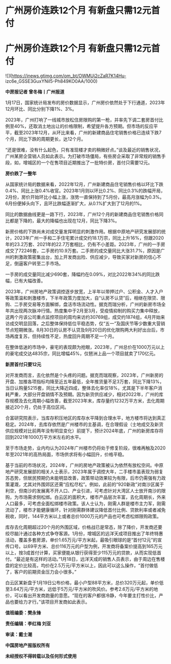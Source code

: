 # 广州房价连跌12个月 有新盘只需12元首付

# 广州房价连跌12个月 有新盘只需12元首付

![](https://inews.gtimg.com/om_bt/OWMUj2cZaR7K14Hu-
izc6e_GSSE3GuxYNiI5-Ph849KO0AA/1000)

**中房报记者 曾冬梅丨广州报道**

1月17日，国家统计局发布的房价数据显示，广州房价依然处于下行通道，2023年12月环比、同比分别下降1%、3%。

2023年，广州打响了一线城市放松住房限购的第一枪，并率先下调二套房首付比例至40%，还取消土地出让的价格限制，希望提升各方预期。但市场的反应平平，截至2023年12月，从环比来看，广州的新建商品住宅销售价格已连续下跌7个月，同比下跌的周期更长，达12个月。

“还是很难，没有什么起色，只有准现楼才卖的稍微好点。”谈及最近的销售状况，广州某房企营销人员如此表示。为打破市场僵局，有些房企采取了非常规的销售手段，如，增城区的一个在售项目近期推出了一批特价房，首付只需要12元。

**房价跌了一整年**

从国家统计局的数据来看，2022年12月，广州新建商品住宅销售价格以环比下跌0.4%、同比上涨0.4%收官。2023年1月则以环比0.2%、同比0.3%的跌幅开局，2月份，房价开始环比小幅上涨，涨势一直保持到了5月份，最高月涨幅为0.3%。6月份便掉头向下，且环比跌幅逐渐扩大，从0.1%扩大到了12月的1%。

同比的数据曲线更是一路下行，2023年，广州12个月的新建商品住宅销售价格同比都是下降的，最大的降幅也出现在12月，同比下降3%。

新房价格的下跌尚未对成交量发挥明显的刺激作用。根据中原地产研究发展部的统计，2023年广州一手和二手住宅累计成交约18.1万宗，同比上升16%，但跟2020年的23.2万套、2021年的22.7万套相比，仍有不小差距。2023年，广州的一手房成交了72246套，二手房约10.9万套。二手房的成交量同比大涨31.7%，原因是广州的刺激政策密集出台，加上开发商出险、供应减少，导致买家对新房的信心不足，倒逼客户转至二手市场。

一手房的成交量同比减少690套，降幅约在0.09%，对比2022年34%的同比跌幅，已有大幅改善。

2023年，广州房地产政策调控逐步放宽，上半年以带押过户、公积金、人才入户等政策温和刺激楼市，下半年政策力度加大，自“认房不认贷”后，相继在限贷、限购、二手房交易等方面解绑，盘活市场流动性。据克而瑞分析，广州的新房市场全年共出现两次脉冲行情。热度集中于2月至3月，受疫情抑制的购买力集中释放，这两个月该公司重点监控项目的周均来访约30769组，成交约1874组，4月开始来访成交明显回落，之后整体保持低位平稳态势，仅“五一”及国庆节等少数重大营销节点短期微涨。8月30日的认房不认贷及9月20日的优化限购两大利好出台后，市场再度复苏，但持续性不足，热度回升周期不足一个月。

在整体低迷的市场中，豪宅的表现颇为抢眼，2023年，广州总价在1000万元以上的豪宅成交达4835宗，同比增幅45%，仅琶洲上品一个项目就卖了170亿元。

**新房首付只要12元**

对开发商而言，去化依然是个头疼的问题。据克而瑞观察，2023年，广州新房的开盘、加推各项指标均降至近五年最低，全年推货量不足3万套，同比下降13%，当日认购量5215套，同比大降近四成，整体去化率仅18%，尤其是下半年客户消耗严重，大部分开盘销情不及预期。因为新货供应减少，相对2022年，广州的库存规模及去化周期小幅改善，截至2023年末，库存量约1232万平方米，去化周期接近20个月，仍处于高位区间。

合富研究院表示，当库存积压地区的库存水平降到合理水平，地方楼市将达到真正稳定。2024年，去库存依然是广州楼市的主基调，在合理假设（士地成交及新货供应规模对比前两年没有明显变化）前提下，预计2024年底，广州的新房库存将回到2021年1000万平方米左右的水平。

至于市场走势，业内均认为2024年广州楼市仍将处于修复阶段，很难再触及2020年至2021年的高热局面，市场供求将有小幅回升，价格平稳。

基于当前的市场状况，2024年，广州的房地产政策被认为依然有放松空间。中原地产研究发展部的相关人士表示，2023年属于调控大年，二手楼市虽表现为弱复苏态势，但居民预期仍未能明显改善，政策带动效果较为有限，后市仍需强有力政策灌溉，尤其对外围郊区还需“应松尽松”。例如，此前的“920新政”对南沙区属于利空，但南沙的发展离不开人口、产业引进，可考虑针对大湾区人士放开南沙的限购，为市场需求侧松绑。白云区的面积大，楼市产品层次丰富，去化周期长，外来人口最多，可考虑全面松绑楼市政策。该人士认为，刚需人群是楼市主力军，刚需流动了，楼市才能健康循环，针对刚需群体建议降低首付比例、贷款利率或者减免税收，同时，144平方米以上或者总价1000万元的产品也可考虑松绑限购政策。

库存去化周期超过20个月的外围区域，价格战已是常态，除了降价，开发商还要绞尽脑汁通过各种方式争夺客源。1月份，增城区的远洋天成项目推出了年终特惠活动，覆盖多套房源，单价1.65万元/平方米起，最吸引眼球的是“首付12元”的宣传口号。以69平方米、总价116万元的户型为例，开发商将备案价提高到165万元以上，按3成首付计算，买家便能从银行获得至少115万元的贷款，从而实现低首付。“最近是有这样的活动。”1月18日，远洋天成的销售人员表示，由于周边在售楼盘的定价比较高，均价在2.5万元/平方米以上，因此可以这么操作，“首付做低了，客户的前期资金压力会小很多。”

白云区某新盘于1月19日公布价格，最小户型88平方米，总价320万元起，单价低至3.64万元/平方米，远低于5万元/平方米的吹风价。参考2.6万元/平方米的地价，可以看出开发商跑量的意愿。“现在的客户都很冷静，今年要主打性价比，产品也要给力才行。”该项目开发商如此表示。

**值班编委：樊永锋**

**责任编辑：李红梅 刘亚**

**审读：戴士潮**

**中国房地产报版权所有**

**未经授权不得转载以及任何形式使用**

